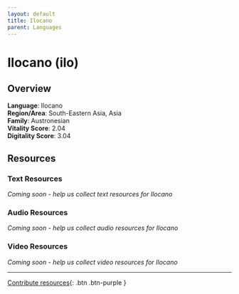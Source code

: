 ```yaml
---
layout: default
title: Ilocano
parent: Languages
---
```


# Ilocano (ilo)

## Overview

**Language**: Ilocano  
**Region/Area**: South-Eastern Asia, Asia  
**Family**: Austronesian  
**Vitality Score**: 2.04  
**Digitality Score**: 3.04  

## Resources

### Text Resources
*Coming soon - help us collect text resources for Ilocano*

### Audio Resources
*Coming soon - help us collect audio resources for Ilocano*

### Video Resources
*Coming soon - help us collect video resources for Ilocano*

---

[Contribute resources](https://fairtrain.github.io/){: .btn .btn-purple }
